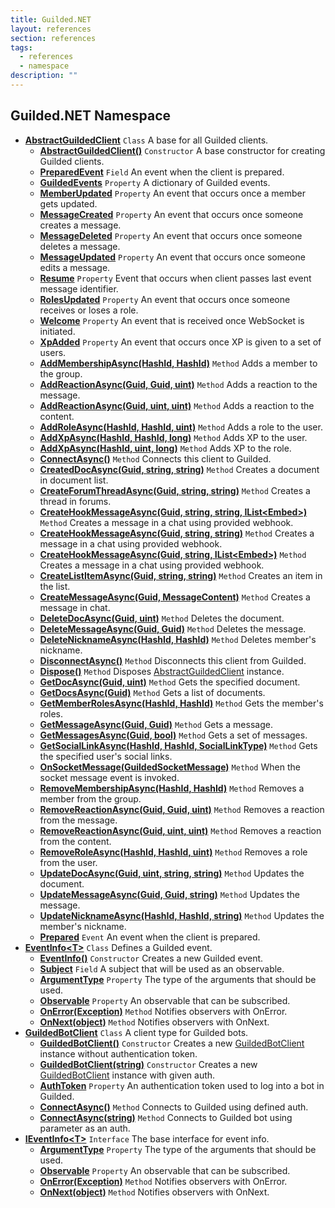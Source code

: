 ```yaml
---
title: Guilded.NET
layout: references
section: references
tags:
  - references
  - namespace
description: ""
---
```


## Guilded.NET Namespace
- **[AbstractGuildedClient](AbstractGuildedClient 'Guilded.NET.AbstractGuildedClient')** `Class`
  A base for all Guilded clients.
  - **[AbstractGuildedClient()](AbstractGuildedClient.AbstractGuildedClient() 'Guilded.NET.AbstractGuildedClient.AbstractGuildedClient()')** `Constructor`
    A base constructor for creating Guilded clients.
  - **[PreparedEvent](AbstractGuildedClient.PreparedEvent 'Guilded.NET.AbstractGuildedClient.PreparedEvent')** `Field`
    An event when the client is prepared.
  - **[GuildedEvents](AbstractGuildedClient.GuildedEvents 'Guilded.NET.AbstractGuildedClient.GuildedEvents')** `Property`
    A dictionary of Guilded events.
  - **[MemberUpdated](AbstractGuildedClient.MemberUpdated 'Guilded.NET.AbstractGuildedClient.MemberUpdated')** `Property`
    An event that occurs once a member gets updated.
  - **[MessageCreated](AbstractGuildedClient.MessageCreated 'Guilded.NET.AbstractGuildedClient.MessageCreated')** `Property`
    An event that occurs once someone creates a message.
  - **[MessageDeleted](AbstractGuildedClient.MessageDeleted 'Guilded.NET.AbstractGuildedClient.MessageDeleted')** `Property`
    An event that occurs once someone deletes a message.
  - **[MessageUpdated](AbstractGuildedClient.MessageUpdated 'Guilded.NET.AbstractGuildedClient.MessageUpdated')** `Property`
    An event that occurs once someone edits a message.
  - **[Resume](AbstractGuildedClient.Resume 'Guilded.NET.AbstractGuildedClient.Resume')** `Property`
    Event that occurs when client passes last event message identifier.
  - **[RolesUpdated](AbstractGuildedClient.RolesUpdated 'Guilded.NET.AbstractGuildedClient.RolesUpdated')** `Property`
    An event that occurs once someone receives or loses a role.
  - **[Welcome](AbstractGuildedClient.Welcome 'Guilded.NET.AbstractGuildedClient.Welcome')** `Property`
    An event that is received once WebSocket is initiated.
  - **[XpAdded](AbstractGuildedClient.XpAdded 'Guilded.NET.AbstractGuildedClient.XpAdded')** `Property`
    An event that occurs once XP is given to a set of users.
  - **[AddMembershipAsync(HashId, HashId)](AbstractGuildedClient.AddMembershipAsync(HashId,HashId) 'Guilded.NET.AbstractGuildedClient.AddMembershipAsync(Guilded.NET.Base.HashId, Guilded.NET.Base.HashId)')** `Method`
    Adds a member to the group.
  - **[AddReactionAsync(Guid, Guid, uint)](AbstractGuildedClient.AddReactionAsync(Guid,Guid,uint) 'Guilded.NET.AbstractGuildedClient.AddReactionAsync(System.Guid, System.Guid, uint)')** `Method`
    Adds a reaction to the message.
  - **[AddReactionAsync(Guid, uint, uint)](AbstractGuildedClient.AddReactionAsync(Guid,uint,uint) 'Guilded.NET.AbstractGuildedClient.AddReactionAsync(System.Guid, uint, uint)')** `Method`
    Adds a reaction to the content.
  - **[AddRoleAsync(HashId, HashId, uint)](AbstractGuildedClient.AddRoleAsync(HashId,HashId,uint) 'Guilded.NET.AbstractGuildedClient.AddRoleAsync(Guilded.NET.Base.HashId, Guilded.NET.Base.HashId, uint)')** `Method`
    Adds a role to the user.
  - **[AddXpAsync(HashId, HashId, long)](AbstractGuildedClient.AddXpAsync(HashId,HashId,long) 'Guilded.NET.AbstractGuildedClient.AddXpAsync(Guilded.NET.Base.HashId, Guilded.NET.Base.HashId, long)')** `Method`
    Adds XP to the user.
  - **[AddXpAsync(HashId, uint, long)](AbstractGuildedClient.AddXpAsync(HashId,uint,long) 'Guilded.NET.AbstractGuildedClient.AddXpAsync(Guilded.NET.Base.HashId, uint, long)')** `Method`
    Adds XP to the role.
  - **[ConnectAsync()](AbstractGuildedClient.ConnectAsync() 'Guilded.NET.AbstractGuildedClient.ConnectAsync()')** `Method`
    Connects this client to Guilded.
  - **[CreatedDocAsync(Guid, string, string)](AbstractGuildedClient.CreatedDocAsync(Guid,string,string) 'Guilded.NET.AbstractGuildedClient.CreatedDocAsync(System.Guid, string, string)')** `Method`
    Creates a document in document list.
  - **[CreateForumThreadAsync(Guid, string, string)](AbstractGuildedClient.CreateForumThreadAsync(Guid,string,string) 'Guilded.NET.AbstractGuildedClient.CreateForumThreadAsync(System.Guid, string, string)')** `Method`
    Creates a thread in forums.
  - **[CreateHookMessageAsync(Guid, string, string, IList&lt;Embed&gt;)](AbstractGuildedClient.CreateHookMessageAsync(Guid,string,string,IList_Embed_) 'Guilded.NET.AbstractGuildedClient.CreateHookMessageAsync(System.Guid, string, string, System.Collections.Generic.IList<Guilded.NET.Base.Embeds.Embed>)')** `Method`
    Creates a message in a chat using provided webhook.
  - **[CreateHookMessageAsync(Guid, string, string)](AbstractGuildedClient.CreateHookMessageAsync(Guid,string,string) 'Guilded.NET.AbstractGuildedClient.CreateHookMessageAsync(System.Guid, string, string)')** `Method`
    Creates a message in a chat using provided webhook.
  - **[CreateHookMessageAsync(Guid, string, IList&lt;Embed&gt;)](AbstractGuildedClient.CreateHookMessageAsync(Guid,string,IList_Embed_) 'Guilded.NET.AbstractGuildedClient.CreateHookMessageAsync(System.Guid, string, System.Collections.Generic.IList<Guilded.NET.Base.Embeds.Embed>)')** `Method`
    Creates a message in a chat using provided webhook.
  - **[CreateListItemAsync(Guid, string, string)](AbstractGuildedClient.CreateListItemAsync(Guid,string,string) 'Guilded.NET.AbstractGuildedClient.CreateListItemAsync(System.Guid, string, string)')** `Method`
    Creates an item in the list.
  - **[CreateMessageAsync(Guid, MessageContent)](AbstractGuildedClient.CreateMessageAsync(Guid,MessageContent) 'Guilded.NET.AbstractGuildedClient.CreateMessageAsync(System.Guid, Guilded.NET.Base.Content.MessageContent)')** `Method`
    Creates a message in chat.
  - **[DeleteDocAsync(Guid, uint)](AbstractGuildedClient.DeleteDocAsync(Guid,uint) 'Guilded.NET.AbstractGuildedClient.DeleteDocAsync(System.Guid, uint)')** `Method`
    Deletes the document.
  - **[DeleteMessageAsync(Guid, Guid)](AbstractGuildedClient.DeleteMessageAsync(Guid,Guid) 'Guilded.NET.AbstractGuildedClient.DeleteMessageAsync(System.Guid, System.Guid)')** `Method`
    Deletes the message.
  - **[DeleteNicknameAsync(HashId, HashId)](AbstractGuildedClient.DeleteNicknameAsync(HashId,HashId) 'Guilded.NET.AbstractGuildedClient.DeleteNicknameAsync(Guilded.NET.Base.HashId, Guilded.NET.Base.HashId)')** `Method`
    Deletes member's nickname.
  - **[DisconnectAsync()](AbstractGuildedClient.DisconnectAsync() 'Guilded.NET.AbstractGuildedClient.DisconnectAsync()')** `Method`
    Disconnects this client from Guilded.
  - **[Dispose()](AbstractGuildedClient.Dispose() 'Guilded.NET.AbstractGuildedClient.Dispose()')** `Method`
    Disposes [AbstractGuildedClient](AbstractGuildedClient 'Guilded.NET.AbstractGuildedClient') instance.
  - **[GetDocAsync(Guid, uint)](AbstractGuildedClient.GetDocAsync(Guid,uint) 'Guilded.NET.AbstractGuildedClient.GetDocAsync(System.Guid, uint)')** `Method`
    Gets the specified document.
  - **[GetDocsAsync(Guid)](AbstractGuildedClient.GetDocsAsync(Guid) 'Guilded.NET.AbstractGuildedClient.GetDocsAsync(System.Guid)')** `Method`
    Gets a list of documents.
  - **[GetMemberRolesAsync(HashId, HashId)](AbstractGuildedClient.GetMemberRolesAsync(HashId,HashId) 'Guilded.NET.AbstractGuildedClient.GetMemberRolesAsync(Guilded.NET.Base.HashId, Guilded.NET.Base.HashId)')** `Method`
    Gets the member's roles.
  - **[GetMessageAsync(Guid, Guid)](AbstractGuildedClient.GetMessageAsync(Guid,Guid) 'Guilded.NET.AbstractGuildedClient.GetMessageAsync(System.Guid, System.Guid)')** `Method`
    Gets a message.
  - **[GetMessagesAsync(Guid, bool)](AbstractGuildedClient.GetMessagesAsync(Guid,bool) 'Guilded.NET.AbstractGuildedClient.GetMessagesAsync(System.Guid, bool)')** `Method`
    Gets a set of messages.
  - **[GetSocialLinkAsync(HashId, HashId, SocialLinkType)](AbstractGuildedClient.GetSocialLinkAsync(HashId,HashId,SocialLinkType) 'Guilded.NET.AbstractGuildedClient.GetSocialLinkAsync(Guilded.NET.Base.HashId, Guilded.NET.Base.HashId, Guilded.NET.Base.Users.SocialLinkType)')** `Method`
    Gets the specified user's social links.
  - **[OnSocketMessage(GuildedSocketMessage)](AbstractGuildedClient.OnSocketMessage(GuildedSocketMessage) 'Guilded.NET.AbstractGuildedClient.OnSocketMessage(Guilded.NET.Base.Events.GuildedSocketMessage)')** `Method`
    When the socket message event is invoked.
  - **[RemoveMembershipAsync(HashId, HashId)](AbstractGuildedClient.RemoveMembershipAsync(HashId,HashId) 'Guilded.NET.AbstractGuildedClient.RemoveMembershipAsync(Guilded.NET.Base.HashId, Guilded.NET.Base.HashId)')** `Method`
    Removes a member from the group.
  - **[RemoveReactionAsync(Guid, Guid, uint)](AbstractGuildedClient.RemoveReactionAsync(Guid,Guid,uint) 'Guilded.NET.AbstractGuildedClient.RemoveReactionAsync(System.Guid, System.Guid, uint)')** `Method`
    Removes a reaction from the message.
  - **[RemoveReactionAsync(Guid, uint, uint)](AbstractGuildedClient.RemoveReactionAsync(Guid,uint,uint) 'Guilded.NET.AbstractGuildedClient.RemoveReactionAsync(System.Guid, uint, uint)')** `Method`
    Removes a reaction from the content.
  - **[RemoveRoleAsync(HashId, HashId, uint)](AbstractGuildedClient.RemoveRoleAsync(HashId,HashId,uint) 'Guilded.NET.AbstractGuildedClient.RemoveRoleAsync(Guilded.NET.Base.HashId, Guilded.NET.Base.HashId, uint)')** `Method`
    Removes a role from the user.
  - **[UpdateDocAsync(Guid, uint, string, string)](AbstractGuildedClient.UpdateDocAsync(Guid,uint,string,string) 'Guilded.NET.AbstractGuildedClient.UpdateDocAsync(System.Guid, uint, string, string)')** `Method`
    Updates the document.
  - **[UpdateMessageAsync(Guid, Guid, string)](AbstractGuildedClient.UpdateMessageAsync(Guid,Guid,string) 'Guilded.NET.AbstractGuildedClient.UpdateMessageAsync(System.Guid, System.Guid, string)')** `Method`
    Updates the message.
  - **[UpdateNicknameAsync(HashId, HashId, string)](AbstractGuildedClient.UpdateNicknameAsync(HashId,HashId,string) 'Guilded.NET.AbstractGuildedClient.UpdateNicknameAsync(Guilded.NET.Base.HashId, Guilded.NET.Base.HashId, string)')** `Method`
    Updates the member's nickname.
  - **[Prepared](AbstractGuildedClient.Prepared 'Guilded.NET.AbstractGuildedClient.Prepared')** `Event`
    An event when the client is prepared.
- **[EventInfo&lt;T&gt;](EventInfo_T_ 'Guilded.NET.EventInfo<T>')** `Class`
  Defines a Guilded event.
  - **[EventInfo()](EventInfo_T_.EventInfo() 'Guilded.NET.EventInfo<T>.EventInfo()')** `Constructor`
    Creates a new Guilded event.
  - **[Subject](EventInfo_T_.Subject 'Guilded.NET.EventInfo<T>.Subject')** `Field`
    A subject that will be used as an observable.
  - **[ArgumentType](EventInfo_T_.ArgumentType 'Guilded.NET.EventInfo<T>.ArgumentType')** `Property`
    The type of the arguments that should be used.
  - **[Observable](EventInfo_T_.Observable 'Guilded.NET.EventInfo<T>.Observable')** `Property`
    An observable that can be subscribed.
  - **[OnError(Exception)](EventInfo_T_.OnError(Exception) 'Guilded.NET.EventInfo<T>.OnError(System.Exception)')** `Method`
    Notifies observers with OnError.
  - **[OnNext(object)](EventInfo_T_.OnNext(object) 'Guilded.NET.EventInfo<T>.OnNext(object)')** `Method`
    Notifies observers with OnNext.
- **[GuildedBotClient](GuildedBotClient 'Guilded.NET.GuildedBotClient')** `Class`
  A client type for Guilded bots.
  - **[GuildedBotClient()](GuildedBotClient.GuildedBotClient() 'Guilded.NET.GuildedBotClient.GuildedBotClient()')** `Constructor`
    Creates a new [GuildedBotClient](GuildedBotClient 'Guilded.NET.GuildedBotClient') instance without authentication token.
  - **[GuildedBotClient(string)](GuildedBotClient.GuildedBotClient(string) 'Guilded.NET.GuildedBotClient.GuildedBotClient(string)')** `Constructor`
    Creates a new [GuildedBotClient](GuildedBotClient 'Guilded.NET.GuildedBotClient') instance with given auth.
  - **[AuthToken](GuildedBotClient.AuthToken 'Guilded.NET.GuildedBotClient.AuthToken')** `Property`
    An authentication token used to log into a bot in Guilded.
  - **[ConnectAsync()](GuildedBotClient.ConnectAsync() 'Guilded.NET.GuildedBotClient.ConnectAsync()')** `Method`
    Connects to Guilded using defined auth.
  - **[ConnectAsync(string)](GuildedBotClient.ConnectAsync(string) 'Guilded.NET.GuildedBotClient.ConnectAsync(string)')** `Method`
    Connects to Guilded bot using parameter as an auth.
- **[IEventInfo&lt;T&gt;](IEventInfo_T_ 'Guilded.NET.IEventInfo<T>')** `Interface`
  The base interface for event info.
  - **[ArgumentType](IEventInfo_T_.ArgumentType 'Guilded.NET.IEventInfo<T>.ArgumentType')** `Property`
    The type of the arguments that should be used.
  - **[Observable](IEventInfo_T_.Observable 'Guilded.NET.IEventInfo<T>.Observable')** `Property`
    An observable that can be subscribed.
  - **[OnError(Exception)](IEventInfo_T_.OnError(Exception) 'Guilded.NET.IEventInfo<T>.OnError(System.Exception)')** `Method`
    Notifies observers with OnError.
  - **[OnNext(object)](IEventInfo_T_.OnNext(object) 'Guilded.NET.IEventInfo<T>.OnNext(object)')** `Method`
    Notifies observers with OnNext.
